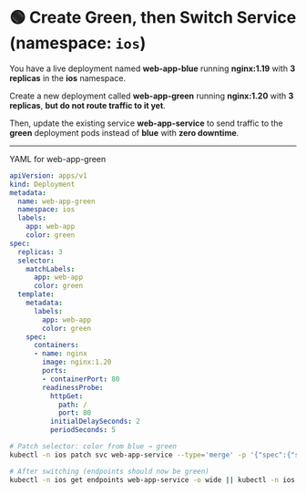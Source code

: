 # 🟢 Create Green, then Switch Service (namespace: `ios`)

You have a live deployment named **web-app-blue** running **nginx:1.19** with **3 replicas** in the **ios** namespace. 

Create a new deployment called **web-app-green** running **nginx:1.20** with **3 replicas**, **but do not route traffic to it yet**.

Then, update the existing service **web-app-service** to send traffic to the **green** deployment pods instead of **blue** with **zero downtime**.

---

<summary> YAML for web-app-green</summary>

```yaml
apiVersion: apps/v1
kind: Deployment
metadata:
  name: web-app-green
  namespace: ios
  labels:
    app: web-app
    color: green
spec:
  replicas: 3
  selector:
    matchLabels:
      app: web-app
      color: green
  template:
    metadata:
      labels:
        app: web-app
        color: green
    spec:
      containers:
      - name: nginx
        image: nginx:1.20
        ports:
        - containerPort: 80
        readinessProbe:
          httpGet:
            path: /
            port: 80
          initialDelaySeconds: 2
          periodSeconds: 5
```
```bash
# Patch selector: color from blue → green
kubectl -n ios patch svc web-app-service --type='merge' -p '{"spec":{"selector":{"app":"web-app","color":"green"}}}'

# After switching (endpoints should now be green)
kubectl -n ios get endpoints web-app-service -o wide || kubectl -n ios describe svc web-app-service
```
</details>

